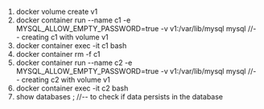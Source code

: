 1. docker volume create v1
2. docker container run --name c1 -e MYSQL_ALLOW_EMPTY_PASSWORD=true -v v1:/var/lib/mysql mysql //-- creating c1 with volume v1
3. docker container exec -it c1 bash
4. docker container rm -f c1
5. docker container run --name c2 -e MYSQL_ALLOW_EMPTY_PASSWORD=true -v v1:/var/lib/mysql mysql //-- creating c2 with volume v1
6. docker container exec -it c2 bash 
7. show databases ; //-- to check if data persists in the database
